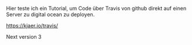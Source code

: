 Hier teste ich ein Tutorial, um Code über Travis von github direkt auf einen Server zu digital ocean zu deployen.

https://kjaer.io/travis/

Next version 3
